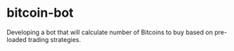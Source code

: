 # bitcoin-bot
Developing a bot that will calculate number of Bitcoins to buy based on pre-loaded trading strategies.
